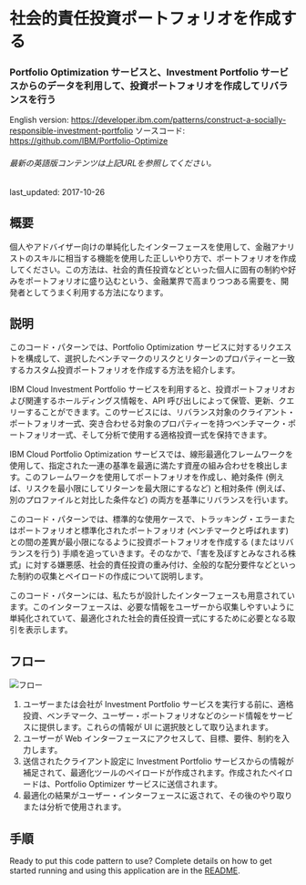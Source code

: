 # 社会的責任投資ポートフォリオを作成する

### Portfolio Optimization サービスと、Investment Portfolio サービスからのデータを利用して、投資ポートフォリオを作成してリバランスを行う

English version: https://developer.ibm.com/patterns/construct-a-socially-responsible-investment-portfolio
  ソースコード: https://github.com/IBM/Portfolio-Optimize

###### 最新の英語版コンテンツは上記URLを参照してください。
last_updated:    2017-10-26

 ## 概要

個人やアドバイザー向けの単純化したインターフェースを使用して、金融アナリストのスキルに相当する機能を使用した正しいやり方で、ポートフォリオを作成してください。この方法は、社会的責任投資などといった個人に固有の制約や好みをポートフォリオに盛り込むという、金融業界で高まりつつある需要を、開発者としてうまく利用する方法になります。

## 説明

このコード・パターンでは、Portfolio Optimization サービスに対するリクエストを構成して、選択したベンチマークのリスクとリターンのプロパティーと一致するカスタム投資ポートフォリオを作成する方法を紹介します。

IBM Cloud Investment Portfolio サービスを利用すると、投資ポートフォリオおよび関連するホールディングス情報を、API 呼び出しによって保管、更新、クエリーすることができます。このサービスには、リバランス対象のクライアント・ポートフォリオ一式、突き合わせる対象のプロパティーを持つベンチマーク・ポートフォリオ一式、そして分析で使用する適格投資一式を保持できます。

IBM Cloud Portfolio Optimization サービスでは、線形最適化フレームワークを使用して、指定された一連の基準を最適に満たす資産の組み合わせを検出します。このフレームワークを使用してポートフォリオを作成し、絶対条件 (例えば、リスクを最小限にしてリターンを最大限にするなど) と相対条件 (例えば、別のプロファイルと対比した条件など) の両方を基準にリバランスを行います。

このコード・パターンでは、標準的な使用ケースで、トラッキング・エラーまたはポートフォリオと標準化されたポートフォリオ (ベンチマークと呼ばれます) との間の差異が最小限になるように投資ポートフォリオを作成する (またはリバランスを行う) 手順を追っていきます。そのなかで、「害を及ぼすとみなされる株式」に対する嫌悪感、社会的責任投資の重み付け、全般的な配分要件などといった制約の収集とペイロードの作成について説明します。

このコード・パターンには、私たちが設計したインターフェースも用意されています。このインターフェースは、必要な情報をユーザーから収集しやすいように単純化されていて、最適化された社会的責任投資一式にするために必要となる取引を表示します。

## フロー

![フロー](../../images/portfolio-optimization-arch.png)

1. ユーザーまたは会社が Investment Portfolio サービスを実行する前に、適格投資、ベンチマーク、ユーザー・ポートフォリオなどのシード情報をサービスに提供します。これらの情報が UI に選択肢として取り込まれます。
1. ユーザーが Web インターフェースにアクセスして、目標、要件、制約を入力します。
1. 送信されたクライアント設定に Investment Portfolio サービスからの情報が補足されて、最適化ツールのペイロードが作成されます。作成されたペイロードは、Portfolio Optimizer サービスに送信されます。
1. 最適化の結果がユーザー・インターフェースに返されて、その後のやり取りまたは分析で使用されます。

## 手順

Ready to put this code pattern to use? Complete details on how to get started running and using this application are in the [README](https://github.com/IBM/Portfolio-Optimize/blob/master/README.md).

